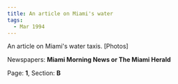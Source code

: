 ```yaml
---  
title: An article on Miami's water  
tags:  
  - Mar 1994  
---  
```

  
An article on Miami's water taxis. [Photos]  
  
Newspapers: **Miami Morning News or The Miami Herald**  
  
Page: **1**, Section: **B** 
